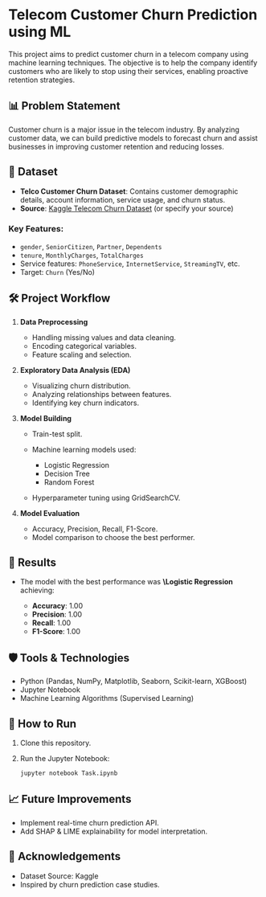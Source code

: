 # Telecom Customer Churn Prediction using ML

This project aims to predict customer churn in a telecom company using machine learning techniques. The objective is to help the company identify customers who are likely to stop using their services, enabling proactive retention strategies.

## 📊 Problem Statement

Customer churn is a major issue in the telecom industry. By analyzing customer data, we can build predictive models to forecast churn and assist businesses in improving customer retention and reducing losses.

## 📁 Dataset

* **Telco Customer Churn Dataset**: Contains customer demographic details, account information, service usage, and churn status.
* **Source**: [Kaggle Telecom Churn Dataset](https://www.kaggle.com/blastchar/telco-customer-churn) (or specify your source)

### Key Features:

* `gender`, `SeniorCitizen`, `Partner`, `Dependents`
* `tenure`, `MonthlyCharges`, `TotalCharges`
* Service features: `PhoneService`, `InternetService`, `StreamingTV`, etc.
* Target: `Churn` (Yes/No)

## 🛠️ Project Workflow

1. **Data Preprocessing**

   * Handling missing values and data cleaning.
   * Encoding categorical variables.
   * Feature scaling and selection.

2. **Exploratory Data Analysis (EDA)**

   * Visualizing churn distribution.
   * Analyzing relationships between features.
   * Identifying key churn indicators.

3. **Model Building**

   * Train-test split.
   * Machine learning models used:

     * Logistic Regression
     * Decision Tree
     * Random Forest
   * Hyperparameter tuning using GridSearchCV.

4. **Model Evaluation**

   * Accuracy, Precision, Recall, F1-Score.
   * Model comparison to choose the best performer.

## 📝 Results

* The model with the best performance was **\Logistic Regression** achieving:

  * **Accuracy**: 1.00
  * **Precision**: 1.00
  * **Recall**: 1.00
  * **F1-Score**: 1.00

## 🛡️ Tools & Technologies

* Python (Pandas, NumPy, Matplotlib, Seaborn, Scikit-learn, XGBoost)
* Jupyter Notebook
* Machine Learning Algorithms (Supervised Learning)

## 🚀 How to Run

1. Clone this repository.
2. Run the Jupyter Notebook:

   ```bash
   jupyter notebook Task.ipynb
   ```

## 📈 Future Improvements

* Implement real-time churn prediction API.
* Add SHAP & LIME explainability for model interpretation.

## 🤝 Acknowledgements

* Dataset Source: Kaggle
* Inspired by churn prediction case studies.


